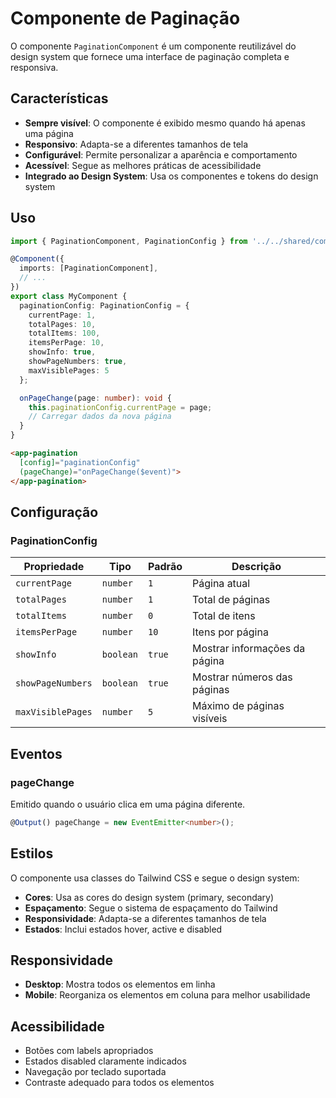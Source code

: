 # Componente de Paginação

O componente `PaginationComponent` é um componente reutilizável do design system que fornece uma interface de paginação completa e responsiva.

## Características

- **Sempre visível**: O componente é exibido mesmo quando há apenas uma página
- **Responsivo**: Adapta-se a diferentes tamanhos de tela
- **Configurável**: Permite personalizar a aparência e comportamento
- **Acessível**: Segue as melhores práticas de acessibilidade
- **Integrado ao Design System**: Usa os componentes e tokens do design system

## Uso

```typescript
import { PaginationComponent, PaginationConfig } from '../../shared/components/pagination/pagination.component';

@Component({
  imports: [PaginationComponent],
  // ...
})
export class MyComponent {
  paginationConfig: PaginationConfig = {
    currentPage: 1,
    totalPages: 10,
    totalItems: 100,
    itemsPerPage: 10,
    showInfo: true,
    showPageNumbers: true,
    maxVisiblePages: 5
  };

  onPageChange(page: number): void {
    this.paginationConfig.currentPage = page;
    // Carregar dados da nova página
  }
}
```

```html
<app-pagination
  [config]="paginationConfig"
  (pageChange)="onPageChange($event)">
</app-pagination>
```

## Configuração

### PaginationConfig

| Propriedade | Tipo | Padrão | Descrição |
|-------------|------|--------|-----------|
| `currentPage` | `number` | `1` | Página atual |
| `totalPages` | `number` | `1` | Total de páginas |
| `totalItems` | `number` | `0` | Total de itens |
| `itemsPerPage` | `number` | `10` | Itens por página |
| `showInfo` | `boolean` | `true` | Mostrar informações da página |
| `showPageNumbers` | `boolean` | `true` | Mostrar números das páginas |
| `maxVisiblePages` | `number` | `5` | Máximo de páginas visíveis |

## Eventos

### pageChange

Emitido quando o usuário clica em uma página diferente.

```typescript
@Output() pageChange = new EventEmitter<number>();
```

## Estilos

O componente usa classes do Tailwind CSS e segue o design system:

- **Cores**: Usa as cores do design system (primary, secondary)
- **Espaçamento**: Segue o sistema de espaçamento do Tailwind
- **Responsividade**: Adapta-se a diferentes tamanhos de tela
- **Estados**: Inclui estados hover, active e disabled

## Responsividade

- **Desktop**: Mostra todos os elementos em linha
- **Mobile**: Reorganiza os elementos em coluna para melhor usabilidade

## Acessibilidade

- Botões com labels apropriados
- Estados disabled claramente indicados
- Navegação por teclado suportada
- Contraste adequado para todos os elementos
